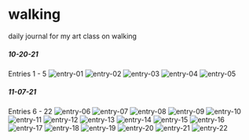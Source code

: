 # walking
daily journal for my art class on walking


##### 10-20-21
Entries 1 - 5
![entry-01](https://github.com/ebelabrie/walking/blob/main/digitized/uploads/1.png)
![entry-02](https://github.com/ebelabrie/walking/blob/main/digitized/uploads/2.png)
![entry-03](https://github.com/ebelabrie/walking/blob/main/digitized/uploads/3.png)
![entry-04](https://github.com/ebelabrie/walking/blob/main/digitized/uploads/4.png)
![entry-05](https://github.com/ebelabrie/walking/blob/main/digitized/uploads/5.png)


##### 11-07-21
Entries 6 - 22
![entry-06](https://github.com/ebelabrie/walking/blob/main/digitized/uploads/6.png)
![entry-07](https://github.com/ebelabrie/walking/blob/main/digitized/uploads/7.png)
![entry-08](https://github.com/ebelabrie/walking/blob/main/digitized/uploads/8.png)
![entry-09](https://github.com/ebelabrie/walking/blob/main/digitized/uploads/9.png)
![entry-10](https://github.com/ebelabrie/walking/blob/main/digitized/uploads/10.png)
![entry-11](https://github.com/ebelabrie/walking/blob/main/digitized/uploads/11.png)
![entry-12](https://github.com/ebelabrie/walking/blob/main/digitized/uploads/12.png)
![entry-13](https://github.com/ebelabrie/walking/blob/main/digitized/uploads/13.png)
![entry-14](https://github.com/ebelabrie/walking/blob/main/digitized/uploads/14.png)
![entry-15](https://github.com/ebelabrie/walking/blob/main/digitized/uploads/15.png)
![entry-16](https://github.com/ebelabrie/walking/blob/main/digitized/uploads/16.png)
![entry-17](https://github.com/ebelabrie/walking/blob/main/digitized/uploads/17.png)
![entry-18](https://github.com/ebelabrie/walking/blob/main/digitized/uploads/18.png)
![entry-19](https://github.com/ebelabrie/walking/blob/main/digitized/uploads/19.png)
![entry-20](https://github.com/ebelabrie/walking/blob/main/digitized/uploads/20.png)
![entry-21](https://github.com/ebelabrie/walking/blob/main/digitized/uploads/21.png)
![entry-22](https://github.com/ebelabrie/walking/blob/main/digitized/uploads/22.png)


